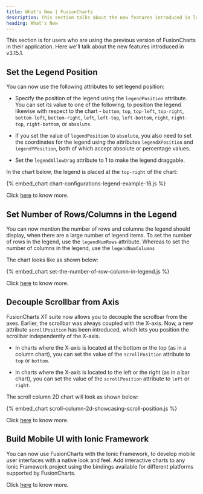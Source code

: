 ```yaml
---
title: What's New | FusionCharts
description: This section talks about the new features introduced in latest version.
heading: What's New
---
```


This section is for users who are using the previous version of FusionCharts in their application. Here we'll talk about the new features introduced in v3.15.1.

## Set the Legend Position

You can now use the following attributes to set legend position:

- Specify the position of the legend using the `legendPosition` attribute. You can set its value to one of the following, to position the legend likewise with respect to the chart - `bottom`, `top`, `top-left`, `top-right`, `bottom-left`, `bottom-right`, `left`, `left-top`, `left-bottom`, `right`, `right-top`, `right-bottom`, or `absolute`.

- If you set the value of `legendPosition` to `absolute`, you also need to set the coordinates for the legend using the attributes `legendXPosition` and `legendYPosition`, both of which accept absolute or percentage values.

- Set the `legendAllowDrag` attribute to 1 to make the legend draggable.

In the chart below, the legend is placed at the `top-right` of the chart:

{% embed_chart chart-configurations-legend-example-16.js %}

Click [here](/chart-guide/chart-configurations/legend#set-the-legend-position) to know more.

## Set Number of Rows/Columns in the Legend

You can now mention the number of rows and columns the legend should display, when there are a large number of legend items. To set the number of rows in the legend, use the `legendNumRows` attribute. Whereas to set the number of columns in the legend, use the `legendNumColumns`

The chart looks like as shown below:

{% embed_chart set-the-number-of-row-column-in-legend.js %}

Click [here](/chart-guide/chart-configurations/legend#set-number-of-rows-columns-in-the-legend) to know more.

## Decouple Scrollbar from Axis

FusionCharts XT suite now allows you to decouple the scrollbar from the axes. Earlier, the scrollbar was always coupled with the X-axis. Now, a new attribute `scrollPosition` has been introduced, which lets you position the scrollbar independently of the X-axis.

- In charts where the X-axis is located at the bottom or the top (as in a column chart), you can set the value of the `scrollPosition` attribute to `top` or `bottom`.

- In charts where the X-axis is located to the left or the right (as in a bar chart), you can set the value of the `scrollPosition` attribute to `left` or `right`.

The scroll column 2D chart will look as shown below:

{% embed_chart scroll-column-2d-showcasing-scroll-position.js %}

Click [here](/chart-guide/standard-charts/scroll-charts#position-scroll-bar) to know more.

## Build Mobile UI with Ionic Framework

You can now use FusionCharts with the Ionic Framework, to develop mobile user interfaces with a native look and feel. Add interactive charts to any Ionic Framework project using the bindings available for different platforms supported by FusionCharts.

Click [here](/getting-started/ionic-framework/ionic-framework-using-angular) to know more.
